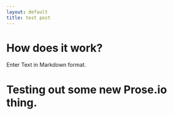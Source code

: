 ```yaml
---
layout: default
title: test post
---
```


# How does it work?

Enter Text in Markdown format.

# Testing out some new Prose.io thing.